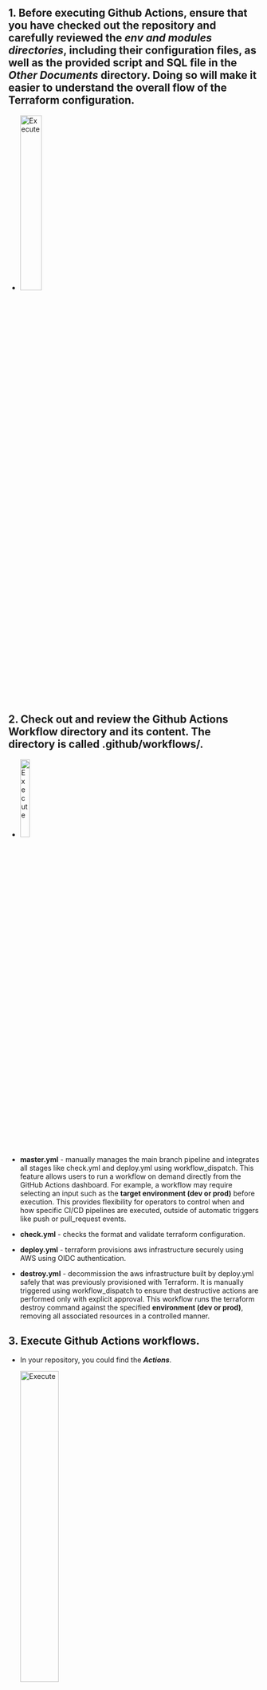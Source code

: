 ## **1.	Before executing Github Actions, ensure that you have checked out the repository and carefully reviewed the *env and modules directories*, including their configuration files, as well as the provided script and SQL file in the *Other Documents* directory. Doing so will make it easier to understand the overall flow of the Terraform configuration.**

-   
    <div align="left">
    <img src="https://github.com/Carlo-05/CI-CD-Github-Actions-Terraform-Project/blob/main/Other%20Documents/Picture/Directory_4.png?raw=true" alt="Execute"style="width: 30%; height: auto;">
    </div>

## **2.	Check out and review the Github Actions Workflow directory and its content. The directory is called .github/workflows/.**
-   
    <div align="left">
    <img src="https://github.com/Carlo-05/CI-CD-Github-Actions-Terraform-Project/blob/main/Other%20Documents/Picture/Directory_3.png?raw=true" alt="Execute"style="width: 20%; height: auto;">
    </div>    

-   **master.yml** - manually manages the main branch pipeline and integrates all stages like check.yml and deploy.yml using workflow_dispatch. This feature allows users to run a workflow on demand directly from the GitHub Actions dashboard. For example, a workflow may require selecting an input such as the **target environment (dev or prod)** before execution. This provides flexibility for operators to control when and how specific CI/CD pipelines are executed, outside of automatic triggers like push or pull_request events.
-  **check.yml** - checks the format and validate terraform configuration.
-  **deploy.yml** - terraform provisions aws infrastructure securely using AWS using OIDC authentication.
-  **destroy.yml** - decommission the aws infrastructure built by deploy.yml safely that was previously provisioned with Terraform. It is manually triggered using workflow_dispatch to ensure that destructive actions are performed only with explicit approval. This workflow runs the terraform destroy command against the specified **environment (dev or prod)**, removing all associated resources in a controlled manner.

## **3.	Execute Github Actions workflows.**
-	In your repository, you could find the ***Actions***.

    <div align="left">
    <img src="https://github.com/Carlo-05/CI-CD-Github-Actions-Terraform-Project/blob/main/Other%20Documents/Picture/Actions_1.png?raw=true" alt="Execute"style="width: 40%; height: auto;">
    </div>   

-   Inside Actions, the Github Actions Workflows is displayed:
    
    <div align="left">
    <img src="https://github.com/Carlo-05/CI-CD-Github-Actions-Terraform-Project/blob/main/Other%20Documents/Picture/Actions_2.png?raw=true" alt="Execute"style="width: 20%; height: auto;">
    </div>   

-   To get started, select **Master**.

    <div align="left">
    <img src="https://github.com/Carlo-05/CI-CD-Github-Actions-Terraform-Project/blob/main/Other%20Documents/Picture/Actions_4.png?raw=true" alt="Execute"style="width: 20%; height: auto;">
    </div>   

-   Select desired target environment to execute.

    <div align="left">
    <img src="https://github.com/Carlo-05/CI-CD-Github-Actions-Terraform-Project/blob/main/Other%20Documents/Picture/Actions_5.png?raw=true" alt="Execute"style="width: 60%; height: auto;">
    </div>   

-   Workflow in progress.


    <div align="left">
    <img src="https://github.com/Carlo-05/CI-CD-Github-Actions-Terraform-Project/blob/main/Other%20Documents/Picture/Actions_6.png?raw=true" alt="Execute"style="width: 60%; height: auto;">
    </div>   

    <div align="left">
    <img src="https://github.com/Carlo-05/CI-CD-Github-Actions-Terraform-Project/blob/main/Other%20Documents/Picture/Actions_7.png?raw=true" alt="Execute"style="width: 60%; height: auto;">
    </div>   

-   You could view the progress in real time by clicking **Terraform Lint & Validate** and **Terraform Plan & Apply**. In our case, I select the latter.

    <div align="left">
    <img src="https://github.com/Carlo-05/CI-CD-Github-Actions-Terraform-Project/blob/main/Other%20Documents/Picture/Actions_8.png?raw=true" alt="Execute"style="width: 60%; height: auto;">
    </div>   

-   To view the AWS infrastructure progress, select the dropdown of **Terraform Apply (Auto Approve)**. This will display the progress of the Terraform actions.

    <div align="left">
    <img src="https://github.com/Carlo-05/CI-CD-Github-Actions-Terraform-Project/blob/main/Other%20Documents/Picture/Actions_9.png?raw=true" alt="Execute"style="width: 60%; height: auto;">
    </div>   

-   After **Terraform Apply (Auto Approve)** is done, it shows the output values needed to progress in testing and exploring the project.
-   Image below shows the example terraform output of dev and prod environment. **Take notes of the data provided**:
    -   ### **dev** ###

    <div align="left">
    <img src="https://github.com/Carlo-05/CI-CD-Github-Actions-Terraform-Project/blob/main/Other%20Documents/Picture/Actions_10.png?raw=true" alt="Execute"style="width: 40%; height: auto;">
    </div>   

    -   ### **prod** ###

    <div align="left">
    <img src="https://github.com/Carlo-05/CI-CD-Github-Actions-Terraform-Project/blob/main/Other%20Documents/Picture/Actions_11.png?raw=true" alt="Execute"style="width: 40%; height: auto;">
    </div>   

## **4.	Explore and test aws infrastructure set up in the dev and prod environment.**
-   ### **dev** ###
    -   Connect to the WebApp instance (EC2) using a session established by the AWS SSM Agent from local computer. Make use of the **web-app-public-id** value from dev output.

        ```bash
        aws ssm start-session --target i-0159529b96f408c35 --region us-west-2
        ```
        <div align="left">
        <img src="https://github.com/Carlo-05/CI-CD-Github-Actions-Terraform-Project/blob/main/Other%20Documents/Picture/dev_explore_1.png?raw=true" alt="Execute"style="width: 40%; height: auto;">
        </div>  

    -   Validate the configuration by connecting to the RDS instance and verifying that the expected data has been populated. This step confirms both the infrastructure setup and the application’s interaction with the database.
        -   Check the **rds_endpoint** value fromt the output.

        ```bash
        mysql -u admin -p -h projectdb.1234567889.us-west-2.rds.amazonaws.com
        ```

        <div align="left">
        <img src="https://github.com/Carlo-05/CI-CD-Github-Actions-Terraform-Project/blob/main/Other%20Documents/Picture/dev_explore_2.png?raw=true" alt="Execute"style="width: 40%; height: auto;">
        </div>   

        -   This command asked for db password. Type password.

    -   Explore RDS. Verify if the expected data populate.
      
        ```bash
        show databases;
        ```
        <div align="left">
        <img src="https://github.com/Carlo-05/CI-CD-Github-Actions-Terraform-Project/blob/main/Other%20Documents/Picture/dev_explore_3.png?raw=true" alt="Execute"style="width: 20%; height: auto;">
        </div>  

    -   Select the database we created.
      
        ```bash
        use myappdb;
        ```
        <div align="left">
        <img src="https://github.com/Carlo-05/CI-CD-Github-Actions-Terraform-Project/blob/main/Other%20Documents/Picture/dev_explore_4.png?raw=true" alt="Execute"style="width: 40%; height: auto;">
        </div>  

    -   Verify tables.
      
        ```bash
        show tables;
        ```
        <div align="left">
        <img src="https://github.com/Carlo-05/CI-CD-Github-Actions-Terraform-Project/blob/main/Other%20Documents/Picture/dev_explore_5.png?raw=true" alt="Execute"style="width: 20%; height: auto;">
        </div>  

    -   Review ec2_instances table content.
      
        ```bash
        select * from ec2_instances;
        ```
        <div align="left">
        <img src="https://github.com/Carlo-05/CI-CD-Github-Actions-Terraform-Project/blob/main/Other%20Documents/Picture/dev_explore_6.png?raw=true" alt="Execute"style="width: 40%; height: auto;">
        </div>  

        -   The data should be the same value as the terrafom output.

    -   Review employees table content.

        ```bash
        select * from employees;
        ```
        <div align="left">
        <img src="https://github.com/Carlo-05/CI-CD-Github-Actions-Terraform-Project/blob/main/Other%20Documents/Picture/dev_explore_7.png?raw=true" alt="Execute"style="width: 30%; height: auto;">
        </div>  

        -   The data should be identical from employees.sql in the **Other Documents** directory.

    -   Once done exploring RDS, we could exit by executing this code:

        ```bash
        exit
        ```
        <div align="left">
        <img src="https://github.com/Carlo-05/CI-CD-Github-Actions-Terraform-Project/blob/main/Other%20Documents/Picture/dev_explore_8.png?raw=true" alt="Execute"style="width: 15%; height: auto;">
        </div>  

    -   To verify HTML website, copy the Public IP of the WebApp instance and paste it into your browser’s address bar. The simple HTML file will load, showing the Instance ID and the Private IP of the instance. This verifies that the web application is up and running as expected.

        <div align="left">
        <img src="https://github.com/Carlo-05/CI-CD-Github-Actions-Terraform-Project/blob/main/Other%20Documents/Picture/dev_explore_9.png?raw=true" alt="Execute"style="width: 60%; height: auto;">
        </div>  

-   ### **prod** ###
    -   Once the infrastructure is deployed, check the Auto Scaling Group instance IDs and their IP addresses. These details cannot be retrieved through Terraform output, since the instances are dynamically created and managed by the Auto Scaling Group. Instead, we will retrive them using AWS cli.
        -   ```bash
            aws ec2 describe-instances --region <REGION> --instance-ids $(aws autoscaling describe-auto-scaling-groups --region <REGION> --auto-scaling-group-names <ASG-NAME> --query "AutoScalingGroups[].Instances[].InstanceId" --output text) --query "Reservations[].Instances[].{ID:InstanceId,PrivateIP:PrivateIpAddress}" --output table
            ```
        -   <div align="left">
            <img src="https://github.com/Carlo-05/CI-CD-Github-Actions-Terraform-Project/blob/main/Other%20Documents/Picture/prod_explore_1.png?raw=true" alt="Execute"style="width: 80%; height: auto;">
            </div>
        -   With these details in hand, we can now proceed to connect to the Bastion Host to continue testing.
    
    -   Connect to the Bastion Host.
        -   ```bash
            ssh -A ubuntu@<Bastion Host public ip>
            ```
        -   <div align="left">
            <img src="https://github.com/Carlo-05/CI-CD-Github-Actions-Terraform-Project/blob/main/Other%20Documents/Picture/prod_explore_2.png?raw=true" alt="Execute"style="width: 40%; height: auto;">
            </div>
        -   In this environment, I used ubuntu. If you are using linux2, replace the 'ubuntu' from the code to 'ec2-user'.
    -   Once connected, connect to the preferred instance. Use the private IPs we gathered earlier.
        -   ```bash
            ssh ubuntu@<Instance private ip>
            ```
        -   <div align="left">
            <img src="https://github.com/Carlo-05/CI-CD-Github-Actions-Terraform-Project/blob/main/Other%20Documents/Picture/prod_explore_3.png?raw=true" alt="Execute"style="width: 40%; height: auto;">
            </div>
        -   You could review the user data log using this command:
        -   ```bash
            vim /var/log/user_data.log
            ```
        -   Once you are done exploring, you can exit the current instance to the Bastion Host.
        -   ```bash
            exit
            ```
        -   <div align="left">
            <img src="https://github.com/Carlo-05/CI-CD-Github-Actions-Terraform-Project/blob/main/Other%20Documents/Picture/prod_explore_4.png?raw=true" alt="Execute"style="width: 20%; height: auto;">
            </div>
        -   Connect to another instance by doing the same procedure again.
    -   On Bastion Host, we can verify database we created and its content in RDS.
        -   Repeat the same procedure as we did in the **dev** environment.
        -   Since we have two instance created by ASG. The **ec2_instances** table should look like the image below.
        -   <div align="left">
            <img src="https://github.com/Carlo-05/CI-CD-Github-Actions-Terraform-Project/blob/main/Other%20Documents/Picture/prod_explore_5.png?raw=true" alt="Execute"style="width: 40%; height: auto;">
            </div>
    -   Check the HTML website of the instances using the dns of ALB (Application Load Balancer). Copy the dns of ALB and paste it into your browser’s address bar.
    -   <div align="left">
        <img src="https://github.com/Carlo-05/CI-CD-Github-Actions-Terraform-Project/blob/main/Other%20Documents/Picture/prod_explore_6.png?raw=true" alt="Execute"style="width: 60%; height: auto;">
        </div>
        
        -   Keep on refreshing the page until the value of **Instance ID** and **Private IP** change. This verifies that the web application and ALB (Application Load Balancer) is up and running as expected.